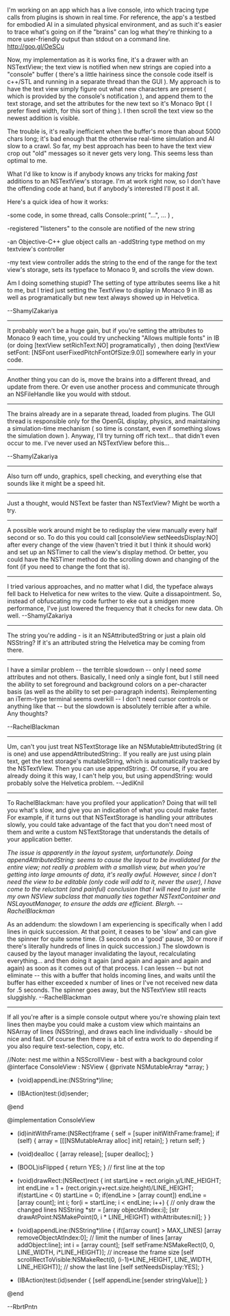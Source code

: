 

I'm working on an app which has a live console, into which tracing type calls from plugins is shown in real time. For reference, the app's a testbed for embodied AI in a simulated physical environment, and as such it's easier to trace what's going on if the "brains" can log what they're thinking to a more user-friendly output than stdout on a command line. http://goo.gl/OeSCu

Now, my implementation as it is works fine, it's a drawer with an NSTextView; the text view is notified when new strings are copied into a  "console" buffer ( there's a little hairiness since the console code itself is c++/STL and running in a separate thread than the GUI ). My approach is to have the text view simply figure out what new characters are present ( which is provided by the console's notification ), and append them to the text storage, and set the attributes for the new text so it's Monaco 9pt ( I prefer fixed width, for this sort of thing ). I then scroll the text view so the newest addition is visible.

The trouble is, it's really inefficient when the buffer's more than about 5000 chars long; it's bad enough that the otherwise real-time simulation and AI slow to a crawl. So far, my best approach has been to have the text view crop out "old" messages so it never gets very long. This seems less than optimal to me.

What I'd like to know is if anybody knows any tricks for making *fast* additions to an NSTextView's storage. I'm at work right now, so I don't have the offending code at hand, but if anybody's interested I'll post it all.

Here's a quick idea of how it works:

-some code, in some thread, calls      Console::print( "...", ... ) ,

-registered "listeners" to the console are notified of the new string

-an Objective-C++ glue object calls an -addString type method on my textview's controller

-my text view controller adds the string to the end of the range for the text view's storage, sets its typeface to Monaco 9, and scrolls the view down.

Am I doing something stupid? The setting of type attributes seems like a hit to me, but I tried just setting the TextView to display in Monaco 9 in IB as well as programatically but new text always showed up in Helvetica.

--ShamylZakariya

----

It probably won't be a huge gain, but if you're setting the attributes to Monaco 9 each time, you could try unchecking "Allows multiple fonts" in IB (or doing     [textView setRichText:NO] programatically) , then doing     [textView setFont: [NSFont userFixedPitchFontOfSize:9.0]] somewhere early in your code.

----

Another thing you can do is, move the brains into a different thread, and update from there. Or even use another process and communicate through an NSFileHandle like you would with stdout.

----

The brains already are in a separate thread, loaded from plugins. The GUI thread is responsible only for the OpenGL display, physics, and maintaining a simulation-time mechanism ( so time is constant, even if something slows the simulation down ). Anyway, I'll try turning off rich text... that didn't even occur to me. I've never used an NSTextView before this... 

--ShamylZakariya

----

Also turn off undo, graphics, spell checking, and everything else that sounds like it might be a speed hit.

----

Just a thought, would NSText be faster than NSTextView? Might be worth a try.

----

A possible work around might be to redisplay the view manually every half second or so. To do this you could call     [consoleView setNeedsDisplay:NO] after every change of the view (haven't tried it but I think it should work) and set up an NSTimer to call the view's     display method. Or better, you could have the NSTimer method do the scrolling down and changing of the font (if you need to change the font that is).


----

I tried various approaches, and no matter what I did, the typeface always fell back to Helvetica for new writes to the view. Quite a dissapointment. So, instead of obfuscating my code further to eke out a smidgen more performance, I've just lowered the frequency that it checks for new data. Oh well. --ShamylZakariya

----

The string you're adding - is it an NSAttributedString or just a plain old NSString? If it's an attributed string the Helvetica may be coming from there.

----

I have a similar problem -- the terrible slowdown -- only I need *some* attributes and not others.  Basically, I need only a single font, but I still need the ability to set foreground and background colors on a per-character basis (as well as the ability to set per-paragraph indents).  Reimplementing an iTerm-type terminal seems overkill -- I don't need cursor controls or anything like that -- but the slowdown is absolutely terrible after a while.  Any thoughts?

--RachelBlackman

----

Um, can't you just treat NSTextStorage like an NSMutableAttributedString (it is one) and use     appendAttributedString:. If you really are just using plain text, get the text storage's     mutableString, which is automatically tracked by the NSTextView. Then you can use     appendString:. Of course, if you are already doing it this way, I can't help you, but using     appendString: would probably solve the Helvetica problem. --JediKnil

----

To RachelBlackman: have you profiled your application? Doing that will tell you what's slow, and give you an indication of what you could make faster. For example, if it turns out that NSTextStorage is handling your attributes slowly, you could take advantage of the fact that you don't need most of them and write a custom NSTextStorage that understands the details of your application better.

*The issue is apparently in the layout system, unfortunately.  Doing     appendAttributedString: seems to cause the layout to be invalidated for the entire view; not really a problem with a smallish view, but when you're getting into large amounts of data, it's really awful.  However, since I don't need the view to be editable (only code will add to it, never the user), I have come to the reluctant (and painful) conclusion that I will need to just write my own NSView subclass that manually ties together NSTextContainer and NSLayoutManager, to ensure the adds are efficient.  Blergh. --RachelBlackman*

As an addendum: the slowdown I am experiencing is specifically when I add lines in quick succession.  At that point, it ceases to be 'slow' and can give the spinner for quite some time.  (3 seconds on a 'good' pause, 30 or more if there's literally hundreds of lines in quick succession.)  The slowdown is caused by the layout manager invalidating the layout, recalculating everything... and then doing it again (and again and again and again and again) as soon as it comes out of that process.  I can lessen -- but not eliminate -- this with a buffer that holds incoming lines, and waits until the buffer has either exceeded x number of lines or I've not received new data for .5 seconds.  The spinner goes away, but the NSTextView still reacts sluggishly. --RachelBlackman

----

If all you're after is a simple console output where you're showing plain text lines then maybe you could make a custom view which maintains an NSArray of lines (NSString), and draws each line individually - should be nice and fast. Of course then there is a bit of extra work to do depending if you also require text-selection, copy, etc. 

    
//Note: nest me within a NSScrollView - best with a background color
@interface ConsoleView : NSView {
@private
	NSMutableArray *array;
}
- (void)appendLine:(NSString*)line;

- (IBAction)test:(id)sender;

@end

@implementation ConsoleView

- (id)initWithFrame:(NSRect)frame {
    self = [super initWithFrame:frame];
    if (self) {
		array = [[[NSMutableArray alloc] init] retain];
    }
    return self;
}

- (void)dealloc {
	[array release];
	[super dealloc];
}

- (BOOL)isFlipped { return YES; } // first line at the top

- (void)drawRect:(NSRect)rect {
	int startLine = rect.origin.y/LINE_HEIGHT;
	int endLine = 1 + (rect.origin.y+rect.size.height)/LINE_HEIGHT;
	if(startLine < 0) startLine = 0;
	if(endLine > [array count]) endLine = [array count];
	int i;
	for(i = startLine; i < endLine; i++) { // only draw the changed lines
		NSString *str = [array objectAtIndex:i];
		[str drawAtPoint:NSMakePoint(0, i * LINE_HEIGHT) withAttributes:nil];
	}
}

- (void)appendLine:(NSString*)line {
	if([array count] > MAX_LINES) [array removeObjectAtIndex:0]; // limit the number of lines
	[array addObject:line];	
	int i = [array count];
	[self setFrame:NSMakeRect(0, 0, LINE_WIDTH, i*LINE_HEIGHT)]; // increase the frame size	
	[self scrollRectToVisible:NSMakeRect(0, (i-1)*LINE_HEIGHT, LINE_WIDTH, LINE_HEIGHT)]; // show the last line
	[self setNeedsDisplay:YES];
}


- (IBAction)test:(id)sender {
	[self appendLine:[sender stringValue]];
}

@end

--RbrtPntn
